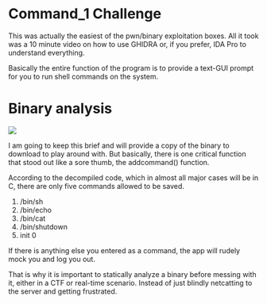 
# Command_1 Challenge

This was actually the easiest of the pwn/binary exploitation boxes. All it took was a 10 minute video on how to use GHIDRA or, if you prefer, IDA Pro to understand everything.

Basically the entire function of the program is to provide a text-GUI prompt for you to run shell commands on the system.

# Binary analysis

![](https://zherowriteups.s3.amazonaws.com/3_command_1.png)

I am going to keep this brief and will provide a copy of the binary to download to play around with. But basically, there is one critical function that stood out like a sore thumb, the addcommand() function.

According to the decompiled code, which in almost all major cases will be in C, there are only five commands allowed to be saved.

<ol>
<li>/bin/sh</li>
<li>/bin/echo</li>
<li>/bin/cat</li>
<li>/bin/shutdown</li>
<li>init 0</li>
</ol>

If there is anything else you entered as a command, the app will rudely mock you and log you out.

That is why it is important to statically analyze a binary before messing with it, either in a CTF or real-time scenario. Instead of just blindly netcatting to the server and getting frustrated.


